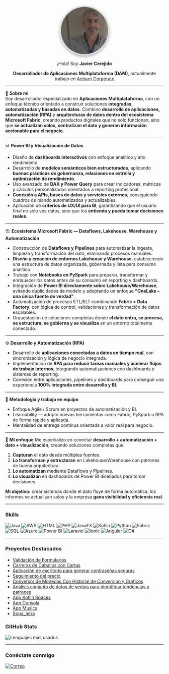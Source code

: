 <div align="center">
  <img src="https://github.com/Javicadiz1975/javi-cerejido/raw/main/IMG_E1252.JPG" alt="Mi Foto de Perfil" width="150" height="150" style="border-radius: 50%; border: 4px solid #ddd; box-shadow: 0 4px 8px rgba(0, 0, 0, 0.3); object-fit: cover;">

  <p> ¡Hola! Soy <strong>Javier Cerejido</strong> </p>

 <p>
  <strong>Desarrollador de Aplicaciones Multiplataforma (DAM)</strong>, actualmente trabajo en <a href="https://www.aciturri.com/es/">Aciturri Corporate</a>
</p>
</div>

---

💼 **Sobre mí**  
Soy desarrollador especializado en **Aplicaciones Multiplataforma**, con un enfoque técnico orientado a construir soluciones **integradas, automatizadas y basadas en datos**. Combino **desarrollo de aplicaciones, automatización (RPA)** y **arquitecturas de datos dentro del ecosistema Microsoft Fabric**, creando productos digitales que no solo funcionan, sino que **se actualizan solos, centralizan el dato y generan información accionable para el negocio**.

---

📊 **Power BI y Visualización de Datos**
- Diseño de **dashboards interactivos** con enfoque analítico y alto rendimiento.
- Desarrollo de **modelos semánticos bien estructurados**, aplicando **buenas prácticas de gobernanza, relaciones en estrella y optimización de rendimiento**.
- Uso avanzado de **DAX y Power Query** para crear indicadores, métricas y cálculos personalizados orientados a reporting profesional.
- **Conexión a APIs, bases de datos y servicios externos**, consiguiendo cuadros de mando automatizados y actualizables.
- Aplicación de **criterios de UX/UI para BI**, garantizando que el usuario final no solo vea datos, sino que los **entienda y pueda tomar decisiones reales**.

---

🏗 **Ecosistema Microsoft Fabric — Dataflows, Lakehouse, Warehouse y Automatización**
- Construcción de **Dataflows y Pipelines** para automatizar la ingesta, limpieza y transformación del dato, eliminando procesos manuales.
- **Diseño y creación de entornos Lakehouse y Warehouse**, estableciendo una estructura de datos organizada, gobernada y lista para consumo analítico.
- Trabajo con **Notebooks en PySpark** para preparar, transformar y enriquecer los datos antes de su consumo en reporting y dashboards.
- Integración de **Power BI directamente sobre Lakehouse/Warehouse**, evitando duplicidades de modelo y adoptando un enfoque **"OneLake – una única fuente de verdad"**.
- Automatización de procesos ETL/ELT combinando **Fabric + Data Factory**, con lógica de control, validaciones y transformación de datos escalables.
- Orquestación de soluciones completas donde **el dato entra, se procesa, se estructura, se gobierna y se visualiza** en un entorno totalmente conectado.

---

⚙️ **Desarrollo y Automatización (RPA)**
- Desarrollo de **aplicaciones conectadas a datos en tiempo real**, con sincronización y lógica de negocio integrada.
- Implementación de **RPA para reducir tareas manuales y acelerar flujos de trabajo internos**, integrando automatizaciones con dashboards y sistemas de reporting.
- Conexión entre aplicaciones, pipelines y dashboards para conseguir una experiencia **100% integrada entre desarrollo y BI**.

---

🤝 **Metodología y trabajo en equipo**
- Enfoque Agile / Scrum en proyectos de automatización y BI.
- Learnability — adopto nuevas herramientas como Fabric, PySpark o RPA de forma rápida y aplicada.
- Mentalidad de entrega continua orientada a valor real para negocio.

---


🎯 **Mi enfoque**
Me especializo en conectar **desarrollo + automatización + dato + visualización**, creando soluciones completas que:
1. **Capturan** el dato desde múltiples fuentes.
2. **Lo transforman y estructuran** en Lakehouse/Warehouse con patrones de buena arquitectura.
3. **Lo automatizan** mediante Dataflows y Pipelines.
4. **Lo visualizan** en dashboards de Power BI diseñados para tomar decisiones.

**Mi objetivo:** crear sistemas donde el dato fluye de forma automática, los informes se actualizan solos y la empresa **gana visibilidad y eficiencia real**.


---
### Skills
![Java](https://img.shields.io/badge/Java-ED8B00?style=flat&logo=java&logoColor=white)
![AWS](https://img.shields.io/badge/AWS-232F3E?style=flat&logo=amazon-aws&logoColor=white)
![HTML](https://img.shields.io/badge/HTML-E34F26?style=flat&logo=html5&logoColor=white)
![PHP](https://img.shields.io/badge/PHP-777BB4?style=flat&logo=php&logoColor=white)
![JavaFX](https://img.shields.io/badge/JavaFX-007396?style=flat&logo=java&logoColor=white)
![Kotlin](https://img.shields.io/badge/Kotlin-0095D5?style=flat&logo=kotlin&logoColor=white)
![Python](https://img.shields.io/badge/Python-3776AB?style=flat&logo=python&logoColor=white)
![Fabric](https://img.shields.io/badge/Fabric-316192?style=flat&logo=fabric&logoColor=white)
![SQL](https://img.shields.io/badge/SQL-4479A1?style=flat&logo=database&logoColor=white)
![Azure](https://img.shields.io/badge/Azure-0078D4?style=flat&logo=microsoft-azure&logoColor=white)
![Power BI](https://img.shields.io/badge/Power%20BI-F2C811?style=flat&logo=power-bi&logoColor=black)
![Laravel](https://img.shields.io/badge/Laravel-FF2D20?style=flat&logo=laravel&logoColor=white)
![Ionic](https://img.shields.io/badge/Ionic-3880FF?style=flat&logo=ionic&logoColor=white)
![Angular](https://img.shields.io/badge/Angular-DD0031?style=flat&logo=angular&logoColor=white)
![C#](https://img.shields.io/badge/C%23-239120?style=flat&logo=c-sharp&logoColor=white)

---

### Proyectos Destacados
- [Validación de Formularios](https://github.com/Javicadiz1975/Validacion_Formulario)
- [Carreras de Caballos con Cartas](https://github.com/Javicadiz1975/carreras-caballos-cartas)
- [Aplicación de escritorio para generar contraseñas seguras](https://github.com/Javicadiz1975/Generador_Contrase-a_segura)
- [Seguimiento del precio]( https://github.com/Javicadiz1975/Web-Scraper-para-Precios-de-Productos-Con-Alerta-de-Cambio-de-Precio-)
- [Conversor de Monedas Con Historial de Conversión y Graficos](https://github.com/Javicadiz1975/Conversor-de-Monedas-Con-Historial-de-Conversi-n-y-Gr-ficos-)
- [Análisis conjunto de datos de ventas para identificar tendencias y patrones](https://github.com/Javicadiz1975/An-lisis-Exploratorio-de-Datos-de-Ventas)
- [App Kotlin Spacex](https://github.com/Javicadiz1975/Api-Kotlin-Spacex)
- [App Consola](https://github.com/Javicadiz1975/App_carrera_caballos)
- [App Musica](https://github.com/Javicadiz1975/App_musica)
- [Sopa_letra](https://github.com/Javicadiz1975/App_SopaDeLetras)

### GitHub Stats

![Lenguajes más usados](https://github-readme-stats.vercel.app/api/top-langs/?username=Javicadiz1975&layout=compact&theme=radical)

---

### Conéctate conmigo

[![Correo](https://img.shields.io/badge/Correo-Contacto-red?style=flat&logo=hotmail)](mailto:ivajcc@hotmail.com)
